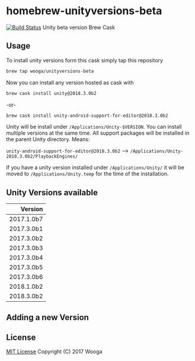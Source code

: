 homebrew-unityversions-beta
===========================

[![Build Status](https://travis-ci.org/wooga/homebrew-unityversions-beta.svg?branch=master)](https://travis-ci.org/wooga/homebrew-unityversions-beta)
Unity beta version Brew Cask 

Usage
-----

To install unity versions form this cask simply tap this repository

```bash
brew tap wooga/unityversions-beta
```

Now you can install any version hosted as cask with

```bash
brew cask install unity@2018.3.0b2
```

-or-

```bash
brew cask install unity-android-support-for-editor@2018.3.0b2
```

Unity will be install under `/Applications/Unity-$VERSION`. You can install multiple versions at the same time. All support packages will be installed in the parent Unity directory. Means:

`unity-android-support-for-editor@2018.3.0b2` --> `/Applications/Unity-2018.3.0b2/PlaybackEngines/`

If you have a unity version installed under `/Applications/Unity/` it will be moved to
`/Applications/Unity.temp` for the time of the installation.

Unity Versions available
------------------------

| Version    |
| ---------: |
| 2017.1.0b7 |
| 2017.3.0b1 |
| 2017.3.0b2 |
| 2017.3.0b3 |
| 2017.3.0b4 |
| 2017.3.0b5 |
| 2017.3.0b6 |
| 2018.1.0b2 |
| 2018.3.0b2 |


Adding a new Version
--------------------


License
-------
[MIT License](LICENSE) Copyright (C) 2017 Wooga